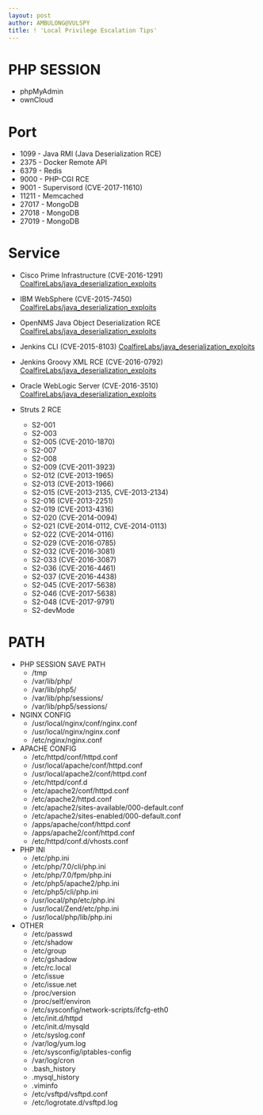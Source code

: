 ```yaml
---
layout: post
author: AMBULONG@VULSPY
title: ! 'Local Privilege Escalation Tips'
---
```


# PHP SESSION

* phpMyAdmin
* ownCloud

# Port

* 1099 - Java RMI (Java Deserialization RCE)
* 2375 - Docker Remote API
* 6379 - Redis
* 9000 - PHP-CGI RCE
* 9001 - Supervisord (CVE-2017-11610)
* 11211 - Memcached
* 27017 - MongoDB
* 27018 - MongoDB
* 27019 - MongoDB

# Service

* Cisco Prime Infrastructure (CVE-2016-1291)
[CoalfireLabs/java_deserialization_exploits](https://github.com/CoalfireLabs/java_deserialization_exploits)

* IBM WebSphere (CVE-2015-7450)
[CoalfireLabs/java_deserialization_exploits](https://github.com/CoalfireLabs/java_deserialization_exploits)

* OpenNMS Java Object Deserialization RCE
[CoalfireLabs/java_deserialization_exploits](https://github.com/CoalfireLabs/java_deserialization_exploits)

* Jenkins CLI (CVE-2015-8103)
[CoalfireLabs/java_deserialization_exploits](https://github.com/CoalfireLabs/java_deserialization_exploits)

* Jenkins Groovy XML RCE (CVE-2016-0792)
[CoalfireLabs/java_deserialization_exploits](https://github.com/CoalfireLabs/java_deserialization_exploits)

* Oracle WebLogic Server (CVE-2016-3510)
[CoalfireLabs/java_deserialization_exploits](https://github.com/CoalfireLabs/java_deserialization_exploits)

* Struts 2 RCE
  * S2-001
  * S2-003 
  * S2-005 (CVE-2010-1870)
  * S2-007
  * S2-008
  * S2-009 (CVE-2011-3923)
  * S2-012 (CVE-2013-1965)
  * S2-013 (CVE-2013-1966)
  * S2-015 (CVE-2013-2135, CVE-2013-2134)
  * S2-016 (CVE-2013-2251)
  * S2-019 (CVE-2013-4316)
  * S2-020 (CVE-2014-0094)
  * S2-021 (CVE-2014-0112, CVE-2014-0113)
  * S2-022 (CVE-2014-0116)
  * S2-029 (CVE-2016-0785)
  * S2-032 (CVE-2016-3081)
  * S2-033 (CVE-2016-3087)
  * S2-036 (CVE-2016-4461)
  * S2-037 (CVE-2016-4438)
  * S2-045 (CVE-2017-5638)
  * S2-046 (CVE-2017-5638)
  * S2-048 (CVE-2017-9791)
  * S2-devMode

# PATH

* PHP SESSION SAVE PATH
  * /tmp
  * /var/lib/php/
  * /var/lib/php5/
  * /var/lib/php/sessions/
  * /var/lib/php5/sessions/
* NGINX CONFIG
  * /usr/local/nginx/conf/nginx.conf 
  * /usr/local/nginx/nginx.conf
  * /etc/nginx/nginx.conf
* APACHE CONFIG
  * /etc/httpd/conf/httpd.conf
  * /usr/local/apache/conf/httpd.conf
  * /usr/local/apache2/conf/httpd.conf
  * /etc/httpd/conf.d
  * /etc/apache2/conf/httpd.conf
  * /etc/apache2/httpd.conf
  * /etc/apache2/sites-available/000-default.conf
  * /etc/apache2/sites-enabled/000-default.conf
  * /apps/apache/conf/httpd.conf
  * /apps/apache2/conf/httpd.conf
  * /etc/httpd/conf.d/vhosts.conf
* PHP INI
  * /etc/php.ini
  * /etc/php/7.0/cli/php.ini
  * /etc/php/7.0/fpm/php.ini
  * /etc/php5/apache2/php.ini
  * /etc/php5/cli/php.ini
  * /usr/local/php/etc/php.ini
  * /usr/local/Zend/etc/php.ini
  * /usr/local/php/lib/php.ini
* OTHER
  * /etc/passwd
  * /etc/shadow
  * /etc/group
  * /etc/gshadow
  * /etc/rc.local
  * /etc/issue
  * /etc/issue.net
  * /proc/version
  * /proc/self/environ
  * /etc/sysconfig/network-scripts/ifcfg-eth0
  * /etc/init.d/httpd
  * /etc/init.d/mysqld
  * /etc/syslog.conf
  * /var/log/yum.log
  * /etc/sysconfig/iptables-config
  * /var/log/cron
  * .bash_history
  * .mysql_history
  * .viminfo
  * /etc/vsftpd/vsftpd.conf
  * /etc/logrotate.d/vsftpd.log
